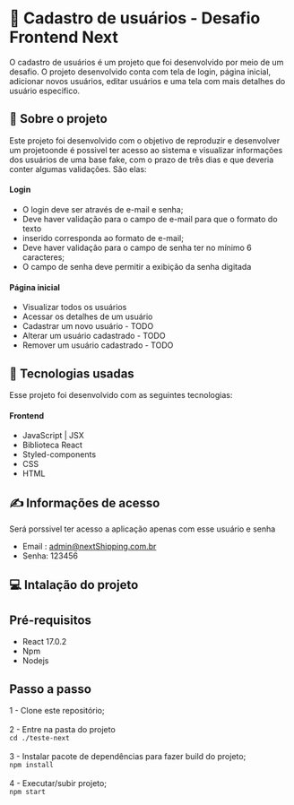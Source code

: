# :open_file_folder: Cadastro de usuários - Desafio Frontend Next
O cadastro de usuários é um projeto que foi desenvolvido por meio de um desafio. O projeto desenvolvido conta com tela de login, página inicial, adicionar novos usuários, editar usuários e uma tela com mais detalhes do usuário especifico.
 
## :page_with_curl: Sobre o projeto
Este projeto foi desenvolvido com o objetivo de reproduzir e desenvolver um projetoonde é possivel ter acesso ao sistema e visualizar informações dos usuários de uma base fake, com o prazo de três dias e que deveria conter algumas validações.
São elas: 
####  Login 
 - O login deve ser através de e-mail e senha;
 - Deve haver validação para o campo de e-mail para que o formato do texto
 - inserido corresponda ao formato de e-mail;
 - Deve haver validação para o campo de senha ter no mínimo 6 caracteres;
 - O campo de senha deve permitir a exibição da senha digitada

####  Página inicial
 - Visualizar todos os usuários
 - Acessar os detalhes de um usuário
 - Cadastrar um novo usuário - TODO
 - Alterar um usuário cadastrado - TODO
 - Remover um usuário cadastrado - TODO

 
 
## :rocket: Tecnologias usadas
 
Esse projeto foi desenvolvido com as seguintes tecnologias:
 
#### Frontend
* JavaScript | JSX
* Biblioteca React
* Styled-components
* CSS
* HTML

## :writing_hand: Informações de acesso

Será porssivel ter acesso a aplicação apenas com esse usuário e senha

* Email : admin@nextShipping.com.br
* Senha: 123456
 
## :computer: Intalação do projeto

## Pré-requisitos
- React 17.0.2
- Npm
- Nodejs

## Passo a passo

1 - Clone este repositório;
<br /> <br />
2 - Entre na pasta do projeto
<br /> `cd ./teste-next`
<br /> <br />
3 - Instalar pacote de dependências para fazer build do projeto;
<br /> `npm install`
<br /> <br />
4 - Executar/subir projeto;
<br /> `npm start`

